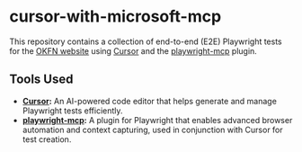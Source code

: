 # cursor-with-microsoft-mcp

This repository contains a collection of end-to-end (E2E) Playwright tests for the [OKFN website](https://okfn.org/) using [Cursor](https://www.cursor.so/) and the [playwright-mcp](https://github.com/Ashish-Bansal/playwright-mcp) plugin.

## Tools Used

- **[Cursor](https://www.cursor.so/):** An AI-powered code editor that helps generate and manage Playwright tests efficiently.
- **[playwright-mcp](https://github.com/Ashish-Bansal/playwright-mcp):** A plugin for Playwright that enables advanced browser automation and context capturing, used in conjunction with Cursor for test creation.
